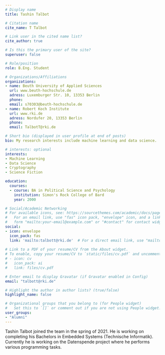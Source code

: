 ```yaml
---
# Display name
title: Tashin Talbot

# Citation name
cite_name: T Talbot

# Link user in the cited name list?
cite_author: true

# Is this the primary user of the site?
superuser: false

# Role/position
role: B.Eng. Student

# Organizations/Affiliations
organizations:
- name: Beuth University of Applied Sciences
  url: www.beuth-hochschule.de
  adress: Luxemburger Str. 10, 13353 Berlin
  phone: 
  email: s70303@beuth-hochschule.de
- name: Robert Koch Institute
  url: www.rki.de
  adress: Nordufer 20, 13353 Berlin
  phone: 
  email: TalbotT@rki.de

# Short bio (displayed in user profile at end of posts)
bio: My research interests include machine learning and data science.

# interests: optional
interests:
- Machine Learning
- Data Science
- Cryptography
- Science Fiction

education:
  courses:
  - course: BA in Political Science and Psychology
    institution: Simon's Rock College of Bard
    year: 2000

# Social/Academic Networking
# For available icons, see: https://sourcethemes.com/academic/docs/page-builder/#icons
#   For an email link, use "fas" icon pack, "envelope" icon, and a link in the
#   form "mailto:your-email@example.com" or "#contact" for contact widget.
social:
- icon: envelope
  icon_pack: fas
  link: 'mailto:talbott@rki.de'  # For a direct email link, use "mailto:test@example.org".
  
# Link to a PDF of your resume/CV from the About widget.
# To enable, copy your resume/CV to `static/files/cv.pdf` and uncomment the lines below.
# - icon: cv
#   icon_pack: ai
#   link: files/cv.pdf

# Enter email to display Gravatar (if Gravatar enabled in Config)
email: "talbott@rki.de"

# Highlight the author in author lists? (true/false)
highlight_name: false

# Organizational groups that you belong to (for People widget)
#   Set this to `[]` or comment out if you are not using People widget.
user_groups:
- "Alumni"
---
```


Tashin Talbot joined the team in the spring of 2021. He is working on completing his Bachelors in Embedded Systems (Technische Informatik). Currently he is working on the Datenspende project where he performs various programming tasks.
